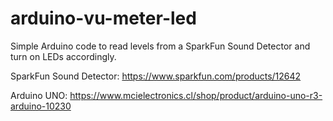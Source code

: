 # arduino-vu-meter-led
Simple Arduino code to read levels from a SparkFun Sound Detector and turn on LEDs accordingly. 

SparkFun Sound Detector:
https://www.sparkfun.com/products/12642

Arduino UNO:
https://www.mcielectronics.cl/shop/product/arduino-uno-r3-arduino-10230
